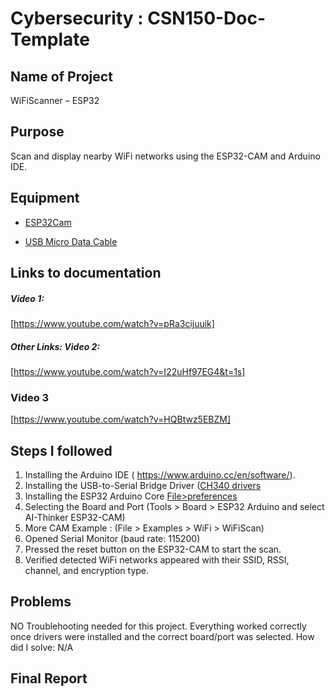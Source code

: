 # Cybersecurity : CSN150-Doc-Template

## Name of Project
WiFiScanner – ESP32

## Purpose
Scan and display nearby WiFi networks using the ESP32-CAM and Arduino IDE. 

## Equipment
* [ESP32Cam](https://www.amazon.com/Aideepen-ESP32-CAM-Bluetooth-ESP32-CAM-MB-Arduino/dp/B08P2578LV/ref=sr_1_3?crid=4FY0ECFW0ZX7&keywords=ESP32+Cam&qid=1678902050&sprefix=esp32+cam%2Caps%2C240&sr=8-3)

* [USB Micro Data Cable](https://www.amazon.com/AmazonBasics-Male-Micro-Cable-Black/dp/B0711PVX6Z/ref=sr_1_1_sspa?keywords=micro+usb+data+cable&qid=1678902214&sprefix=Micro+USB+data+%2Caps%2C89&sr=8-1-spons&psc=1&spLa=ZW5jcnlwdGVkUXVhbGlmaWVyPUFaU0NaUVZHU1RFUlAmZW5jcnlwdGVkSWQ9QTA3NTA4MDVFVERCS01HVlgxM1YmZW5jcnlwdGVkQWRJZD1BMDE4NTE1NTIwWUdONkdWSzU1M1Amd2lkZ2V0TmFtZT1zcF9hdGYmYWN0aW9uPWNsaWNrUmVkaXJlY3QmZG9Ob3RMb2dDbGljaz10cnVl)

## Links to documentation

##### Video 1: 
[https://www.youtube.com/watch?v=pRa3cijuuik]


 

##### Other Links: Video 2:
[https://www.youtube.com/watch?v=I22uHf97EG4&t=1s]

### Video 3
[https://www.youtube.com/watch?v=HQBtwz5EBZM]





## Steps I followed
1. Installing the Arduino IDE ( https://www.arduino.cc/en/software/). 
2. Installing the USB-to-Serial Bridge Driver ([CH340 drivers](https://www.wch-ic.com/downloads/CH341SER_ZIP.html)
3. Installing the ESP32 Arduino Core [File>preferences](https://raw.githubusercontent.com/espressif/arduino-esp32/gh-pages/package_esp32_index.json)
4. Selecting the Board and Port (Tools > Board > ESP32 Arduino and select AI-Thinker ESP32-CAM)
5. More CAM Example : (File > Examples > WiFi > WiFiScan)
7. Opened Serial Monitor (baud rate: 115200)
8. Pressed the reset button on the ESP32-CAM to start the scan.  
9. Verified detected WiFi networks appeared with their SSID, RSSI, channel, and encryption type.  







## Problems
NO Troublehooting needed for this project. Everything worked correctly once drivers were installed and the correct board/port was selected.
 How did I solve:  N/A



## Final Report

